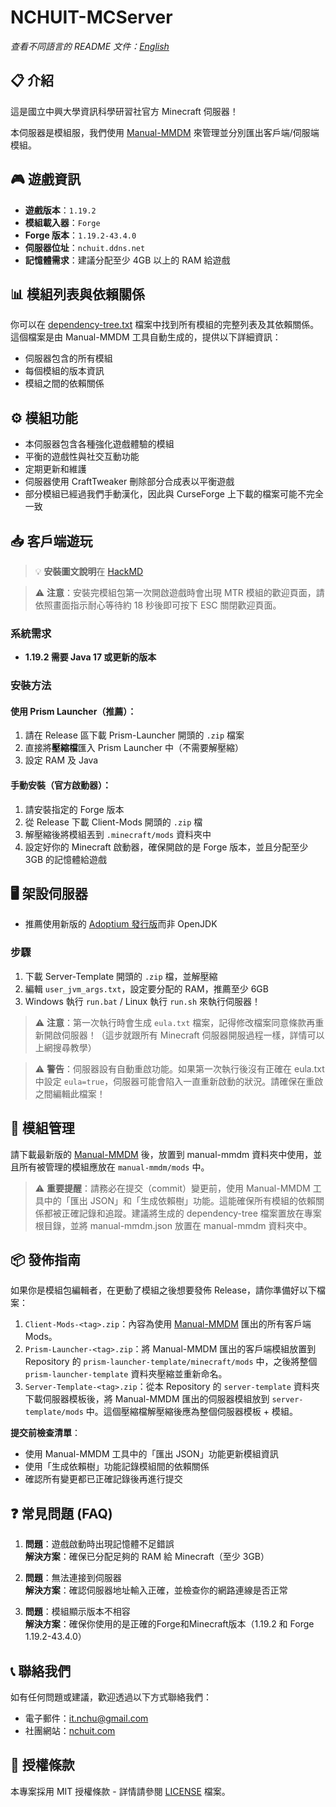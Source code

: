 # NCHUIT-MCServer
*查看不同語言的 README 文件：[English](README-en.md)*

## 📋 介紹
這是國立中興大學資訊科學研習社官方 Minecraft 伺服器！

本伺服器是模組服，我們使用 [Manual-MMDM](https://github.com/coke5151/manual-mmdm) 來管理並分別匯出客戶端/伺服端模組。

## 🎮 遊戲資訊
- **遊戲版本**：`1.19.2`
- **模組載入器**：`Forge`
- **Forge 版本**：`1.19.2-43.4.0`
- **伺服器位址**：`nchuit.ddns.net`
- **記憶體需求**：建議分配至少 4GB 以上的 RAM 給遊戲

## 📊 模組列表與依賴關係
你可以在 [dependency-tree.txt](./manual-mmdm/dependency-tree.txt) 檔案中找到所有模組的完整列表及其依賴關係。這個檔案是由 Manual-MMDM 工具自動生成的，提供以下詳細資訊：
- 伺服器包含的所有模組
- 每個模組的版本資訊
- 模組之間的依賴關係

## ⚙️ 模組功能
- 本伺服器包含各種強化遊戲體驗的模組
- 平衡的遊戲性與社交互動功能
- 定期更新和維護
- 伺服器使用 CraftTweaker 刪除部分合成表以平衡遊戲
- 部分模組已經過我們手動漢化，因此與 CurseForge 上下載的檔案可能不完全一致

## 📥 客戶端遊玩
> 💡 **安裝圖文說明**在 [HackMD](https://hackmd.io/@113team/S1zUeqdQyg)

> ⚠️ **注意**：安裝完模組包第一次開啟遊戲時會出現 MTR 模組的歡迎頁面，請依照畫面指示耐心等待約 18 秒後即可按下 ESC 關閉歡迎頁面。

### 系統需求
- **1.19.2 需要 Java 17 或更新的版本**

### 安裝方法
#### 使用 Prism Launcher（推薦）：
1. 請在 Release 區下載 Prism-Launcher 開頭的 `.zip` 檔案
2. 直接將**壓縮檔**匯入 Prism Launcher 中（不需要解壓縮）
3. 設定 RAM 及 Java

#### 手動安裝（官方啟動器）：
1. 請安裝指定的 Forge 版本
2. 從 Release 下載 Client-Mods 開頭的 `.zip` 檔
3. 解壓縮後將模組丟到 `.minecraft/mods` 資料夾中
4. 設定好你的 Minecraft 啟動器，確保開啟的是 Forge 版本，並且分配至少 3GB 的記憶體給遊戲

## 🖥️ 架設伺服器
- 推薦使用新版的 [Adoptium 發行版](https://adoptium.net/)而非 OpenJDK

### 步驟
1. 下載 Server-Template 開頭的 `.zip` 檔，並解壓縮
2. 編輯 `user_jvm_args.txt`，設定要分配的 RAM，推薦至少 6GB
3. Windows 執行 `run.bat` / Linux 執行 `run.sh` 來執行伺服器！

> ⚠️ **注意**：第一次執行時會生成 `eula.txt` 檔案，記得修改檔案同意條款再重新開啟伺服器！（這步就跟所有 Minecraft 伺服器開服過程一樣，詳情可以上網搜尋教學）

> ⚠️ **警告**：伺服器設有自動重啟功能。如果第一次執行後沒有正確在 eula.txt 中設定 `eula=true`，伺服器可能會陷入一直重新啟動的狀況。請確保在重啟之間編輯此檔案！

## 🔧 模組管理
請下載最新版的 [Manual-MMDM](https://github.com/coke5151/manual-mmdm) 後，放置到 manual-mmdm 資料夾中使用，並且所有被管理的模組應放在 `manual-mmdm/mods` 中。

> ⚠️ **重要提醒**：請務必在提交（commit）變更前，使用 Manual-MMDM 工具中的「匯出 JSON」和「生成依賴樹」功能。這能確保所有模組的依賴關係都被正確記錄和追蹤。建議將生成的 dependency-tree 檔案置放在專案根目錄，並將 manual-mmdm.json 放置在 manual-mmdm 資料夾中。

## 📦 發佈指南
如果你是模組包編輯者，在更動了模組之後想要發佈 Release，請你準備好以下檔案：

1. `Client-Mods-<tag>.zip`：內容為使用 [Manual-MMDM](https://github.com/coke5151/manual-mmdm) 匯出的所有客戶端 Mods。
2. `Prism-Launcher-<tag>.zip`：將 Manual-MMDM 匯出的客戶端模組放置到 Repository 的 `prism-launcher-template/minecraft/mods` 中，之後將整個 `prism-launcher-template` 資料夾壓縮並重新命名。
3. `Server-Template-<tag>.zip`：從本 Repository 的 `server-template` 資料夾下載伺服器模板後，將 Manual-MMDM 匯出的伺服器模組放到 `server-template/mods` 中。這個壓縮檔解壓縮後應為整個伺服器模板 + 模組。

**提交前檢查清單**：
- 使用 Manual-MMDM 工具中的「匯出 JSON」功能更新模組資訊
- 使用「生成依賴樹」功能記錄模組間的依賴關係
- 確認所有變更都已正確記錄後再進行提交

## ❓ 常見問題 (FAQ)
1. **問題**：遊戲啟動時出現記憶體不足錯誤  
   **解決方案**：確保已分配足夠的 RAM 給 Minecraft（至少 3GB）

2. **問題**：無法連接到伺服器  
   **解決方案**：確認伺服器地址輸入正確，並檢查你的網路連線是否正常

3. **問題**：模組顯示版本不相容  
   **解決方案**：確保你使用的是正確的Forge和Minecraft版本（1.19.2 和 Forge 1.19.2-43.4.0）

## 📞 聯絡我們
如有任何問題或建議，歡迎透過以下方式聯絡我們：
- 電子郵件：[it.nchu@gmail.com](mailto:it.nchu@gmail.com)
- 社團網站：[nchuit.com](https://nchuit.com/)

## 📜 授權條款
本專案採用 MIT 授權條款 - 詳情請參閱 [LICENSE](LICENSE) 檔案。